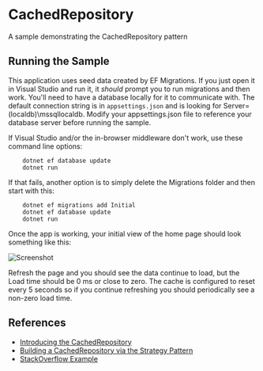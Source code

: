 # CachedRepository

A sample demonstrating the CachedRepository pattern

## Running the Sample

This application uses seed data created by EF Migrations. If you just open it in Visual Studio and run it, it _should_ prompt you to run migrations and then work. You'll need to have a database locally for it to communicate with. The default connection string is in `appsettings.json` and is looking for Server=(localdb)\\mssqllocaldb. Modify your appsettings.json file to reference your database server before running the sample.

If Visual Studio and/or the in-browser middleware don't work, use these command line options:

```
    dotnet ef database update
    dotnet run
```

If that fails, another option is to simply delete the Migrations folder and then start with this:

```
    dotnet ef migrations add Initial
    dotnet ef database update
    dotnet run
```

Once the app is working, your initial view of the home page should look something like this:

![Screenshot](https://user-images.githubusercontent.com/782127/44606227-582e8700-a7ba-11e8-8a2a-ed17a6919fa2.png)

Refresh the page and you should see the data continue to load, but the Load time should be 0 ms or close to zero. The cache is configured to reset every 5 seconds so if you continue refreshing you should periodically see a non-zero load time.

## References

- [Introducing the CachedRepository](https://ardalis.com/introducing-the-cachedrepository-pattern)
- [Building a CachedRepository via the Strategy Pattern](https://ardalis.com/building-a-cachedrepository-via-strategy-pattern)
- [StackOverflow Example](https://stackoverflow.com/a/40598382/13729)
